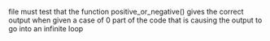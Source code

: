file must test that the function positive_or_negative() gives the correct output when given a case of 0
part of the code that is causing the output to go into an infinite loop

